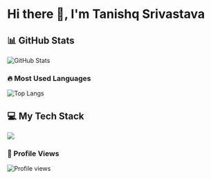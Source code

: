 # Hi there 👋, I'm Tanishq Srivastava

## 📊 GitHub Stats
![GitHub Stats](https://github-readme-stats.vercel.app/api?username=tanqdev&show_icons=true&theme=tokyonight)

### 🔥 Most Used Languages
![Top Langs](https://github-readme-stats.vercel.app/api/top-langs/?username=tanqdev&layout=compact&theme=tokyonight&hide=kotlin)

## 💻 My Tech Stack
<p align="left">
  <img src="https://skillicons.dev/icons?i=js,ts,rust,solidity,python,cairo,cpp,react,nodejs,nextjs,astro,tailwind,figma,mysql,postgresql" />
</p>

### 👀 Profile Views
![Profile views](https://komarev.com/ghpvc/?username=tanqdev&color=blue)
